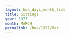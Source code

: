 ```yaml
---
layout: hoa_days_month_list
title: Sittings
year: 1977
month: MARCH
permalink: /hoa/1977/Mar
---
```

